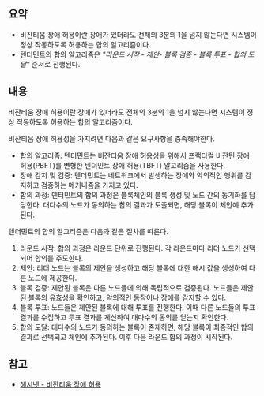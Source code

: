 ## 요약
- 비잔티움 장애 허용이란 장애가 있더라도 전체의 3분의 1을 넘지 않는다면 시스템이 정상 작동하도록 허용하는 합의 알고리즘이다.
- 텐더민트의 합의 알고리즘은 *"라운드 시작 - 제안- 블록 검증 - 블록 투표 - 합의 도달"* 순서로 진행된다.
## 내용
비잔티움 장애 허용이란 장애가 있더라도 전체의 3분의 1을 넘지 않는다면 시스템이 정상 작동하도록 허용하는 합의 알고리즘이다.

비잔티움 장애 허용성을 가지려면 다음과 같은 요구사항을 충족해야한다.
- 합의 알고리즘: 텐더민트는 비잔티움 장애 허용성을 위해서 프랙티컬 비잔틴 장애 허용(PBFT)를 변형한 텐더민트 장애 허용(TBFT) 알고리즘을 사용한다.
- 장애 감지 및 검증: 텐더민트는 네트워크에서 발생하는 장애와 악의적인 행위를 감지하고 검증하는 메커니즘을 가지고 있다.
- 합의 과정: 덴터민트의 합의 과정은 블록체인의 블록 생성 및 노드 간의 동기화를 담당한다. 대다수의 노드가 동의하는 합의 결과가 도출되면, 해당 블록이 체인에 추가된다.

텐더민트의 합의 알고리즘은 다음과 같은 절차를 따른다.
 1. 라운드 시작: 합의 과정은 라운드 단위로 진행된다. 각 라운드마다 리더 노드가 선택되어 합의를 주도한다.
 2. 제안: 리더 노드는 블록의 제안을 생성하고 해당 블록에 대한 해시 값을 생성하여 다른 노드에 제공한다.
 3. 블록 검증: 제안된 블록은 다른 노드들에 의해 독립적으로 검증된다. 노드들은 제안된 블록의 유효성을 확인하고, 악의적인 동작이나 장애를 감지할 수 있다.
 4. 블록 투표: 노드들은 제안된 블록에 대해 투표를 진행한다. 이때 다른 노드들의 투표 결과를 수집하고 투표 결과를 계산하여 대다수의 동의를 얻는지 확인한다.
 5. 합의 도달: 대다수의 노드가 동의하는 블록이 존재하면, 해당 블록이 최종적인 합의 결과로 선택되고 체인에 추가된다. 이후 다음 라운드 합의 과정이 시작된다.

## 참고
- [해시넷 - 비잔티움 장애 허용](http://wiki.hash.kr/index.php/%EB%B9%84%EC%9E%94%ED%8B%B4_%EC%9E%A5%EC%95%A0_%ED%97%88%EC%9A%A9)